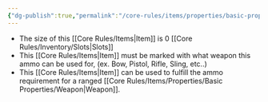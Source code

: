 ```yaml
---
{"dg-publish":true,"permalink":"/core-rules/items/properties/basic-properties/ammo/"}
---
```


- The size of this [[Core Rules/Items\|Item]] is 0 [[Core Rules/Inventory/Slots\|Slots]]
- This [[Core Rules/Items\|Item]] must be marked with what weapon this ammo can be used for, (ex. Bow, Pistol, Rifle, Sling, etc..)
- This [[Core Rules/Items\|Item]] can be used to fulfill the ammo requirement for a ranged [[Core Rules/Items/Properties/Basic Properties/Weapon\|Weapon]].